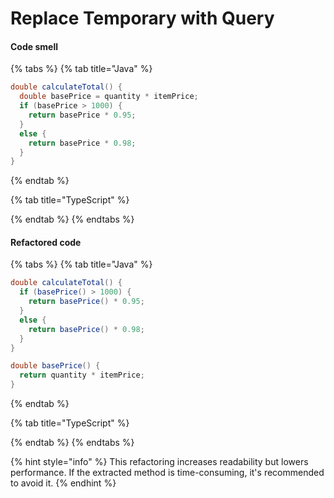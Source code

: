 # Replace Temporary with Query

#### Code smell

{% tabs %}
{% tab title="Java" %}
```java
double calculateTotal() {
  double basePrice = quantity * itemPrice;
  if (basePrice > 1000) {
    return basePrice * 0.95;
  }
  else {
    return basePrice * 0.98;
  }
}
```
{% endtab %}

{% tab title="TypeScript" %}

{% endtab %}
{% endtabs %}

#### Refactored code

{% tabs %}
{% tab title="Java" %}
```java
double calculateTotal() {
  if (basePrice() > 1000) {
    return basePrice() * 0.95;
  }
  else {
    return basePrice() * 0.98;
  }
}

double basePrice() {
  return quantity * itemPrice;
}
```
{% endtab %}

{% tab title="TypeScript" %}

{% endtab %}
{% endtabs %}

{% hint style="info" %}
This refactoring increases readability but lowers performance. If the extracted method is time-consuming, it's recommended to avoid it.
{% endhint %}
